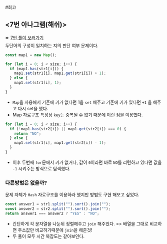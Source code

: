 #회고

## <7번 아나그램(해쉬)>

⏩ [7번 풀이 보러가기](<https://github.com/Croossh/TS_CodingTest/blob/f19d7bf8e093fc4ebbaab56c2afc0e79fb068ff4/Section05/07_%EC%95%84%EB%82%98%EA%B7%B8%EB%9E%A8(%ED%95%B4%EC%89%AC).ts>)<br>
두단어의 구성이 일치하는 지의 판단 여부 문제이다.<br>

```typescript
const map1 = new Map();

for (let i = 0; i < size; i++) {
  if (map1.has(str1[i])) {
    map1.set(str1[i], map1.get(str1[i]) + 1);
  } else {
    map1.set(str1[i], 1);
  }
}
```

- `Map`을 사용해서 기존에 키가 없다면 1을 `set` 해주고 기존에 키가 있다면 `+1` 을 해주고 다시 set을 했다.<br>
- Map 자료구조 특성상 `key`는 중복될 수 없기 때문에 이런 점을 이용했다.

```typescript
for (let i = 0; i < size; i++) {
  if (!map1.has(str2[i]) || map1.get(str2[i]) === 0) {
    return "NO";
  } else {
    map1.set(str1[i], map1.get(str2[i]) - 1);
  }
}
```

- 이후 두번째 `for`문에서 키가 없거나, 값이 `0`이라면 바로 `NO`를 리턴하고 있다면 값을 `-1` 시켜주는 방식으로 탐색했다.

### 다른방법은 없을까?

문제 자체가 `Hash` 자료구조를 이용하라 했지만 방법도 구현 해보고 싶었다.

```typescript
const answer1 = str1.split("").sort().join("");
const answer2 = str2.split("").sort().join("");
return answer1 === answer2 ? "YES" : "NO";
```

- 간단하게 각 문자열을 나눈뒤 정렬해주고 `join` 해주었다.
  => 배열을 그대로 비교하면 주소값만 비교하기때문에 `join`을 해준것!<br>
- 두 풀이 모두 시간 복잡도는 같아보인다.
